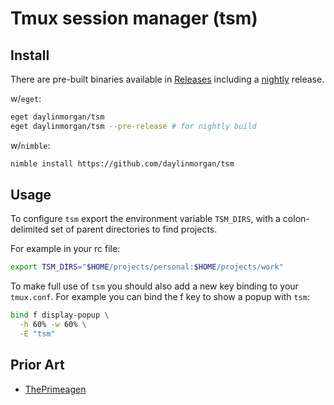 # Tmux session manager (tsm)

## Install

There are pre-built binaries available in [Releases](https://github.com/daylinmorgan/tsm/releases/) including a [nightly](https://github.com/daylinmorgan/tsm/releases/tag/nightly) release.

w/`eget`:
```sh
eget daylinmorgan/tsm
eget daylinmorgan/tsm --pre-release # for nightly build
```

w/`nimble`:
```sh
nimble install https://github.com/daylinmorgan/tsm
```

## Usage

To configure `tsm` export the environment variable `TSM_DIRS`, with a colon-delimited set of parent directories to find projects.

For example in your rc file:

```sh
export TSM_DIRS="$HOME/projects/personal:$HOME/projects/work"
```

To make full use of `tsm` you should also add a new key binding to your `tmux.conf`.
For example you can bind the f key to show a popup with `tsm`:

```sh
bind f display-popup \
  -h 60% -w 60% \
  -E "tsm"
```

## Prior Art

- [ThePrimeagen](https://github.com/ThePrimeagen/.dotfiles/blob/master/bin/.local/scripts/tmux-sessionizer)
